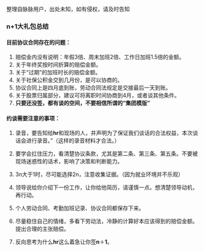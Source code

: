整理自脉脉用户，出处未知，如有侵权，请及时告知



### n+1大礼包总结 

#### 目前协议合同存在的问题： 

1. 赔偿金内没有说明：年假3倍、周末加班2倍、工作日加班1.5倍的金额。
2. 关于年终奖按时间折算的赔偿金额。
3. 关于“过期”的加班时长的赔偿金额。
4. 关于社保公积金交到几月份，是可以协商的。 
5. 协议合同上是四月底到账，劳动合同法规定是交接最后一天到账。
6. 关于股票归属部分，建议可将离职时间协商到4月，或者谈其他条件。 
7. **只要还没签，都有谈的空间，不要相信所谓的“集团模版”**



#### 约谈需要注意的事项：

1. 录音，要告知给**hr**和现场的人，并声明为了保证我们谈话的合法权益，本次谈话会进行录音。”（这样的录音材料才合法。） 

2. 要学会扛住压力，看清楚协议条款，尤其是第二条、第三条、第五条。不要被现场迷惑性的话术，影响了决策和判断能力。 

3. 3n大于1时，尽可能选择2n，注意收集证据。（因为就业环境并不乐观）

4. 领导说给你介绍下一份工作，让你给他简历，请谨慎一点。想清楚领导动机，再行动。

5. 个人劳动合同、考勤加班记录、协议合同都保存下来。

6. 尽量稳住自己的情绪，多看下劳动法，冷静的计算好本应该得到的赔偿金额。提出合理的主张赔偿。

7. 反向思考为什么**hr**这么着急让你签**n**＋**1**。